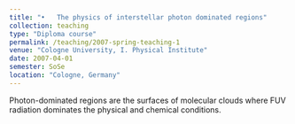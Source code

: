 ```yaml
---
title: "•	The physics of interstellar photon dominated regions"
collection: teaching
type: "Diploma course"
permalink: /teaching/2007-spring-teaching-1
venue: "Cologne University, I. Physical Institute"
date: 2007-04-01
semester: SoSe
location: "Cologne, Germany"
---
```


Photon-dominated regions are the surfaces of molecular clouds where FUV radiation dominates the physical and chemical conditions.
